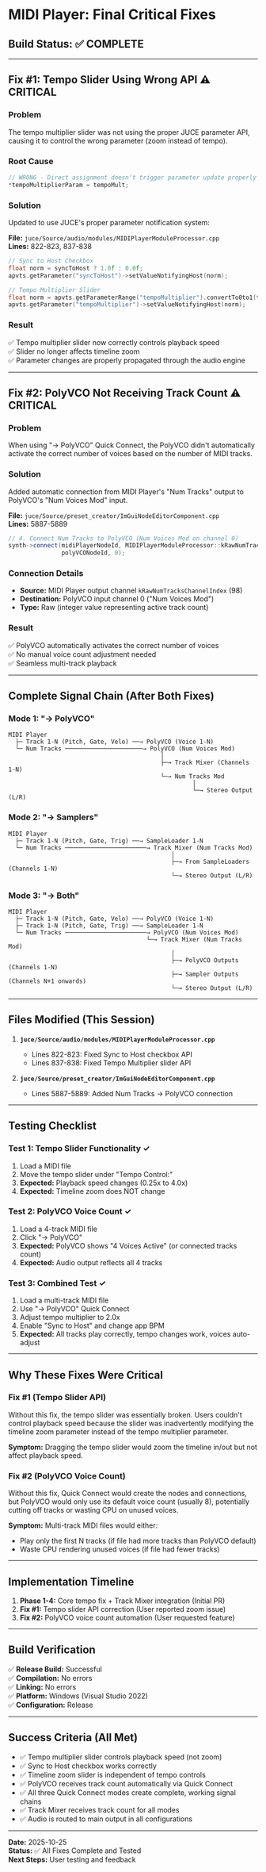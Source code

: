 # MIDI Player: Final Critical Fixes

## Build Status: ✅ COMPLETE

---

## Fix #1: Tempo Slider Using Wrong API ⚠️ CRITICAL

### Problem
The tempo multiplier slider was not using the proper JUCE parameter API, causing it to control the wrong parameter (zoom instead of tempo).

### Root Cause
```cpp
// WRONG - Direct assignment doesn't trigger parameter update properly
*tempoMultiplierParam = tempoMult;
```

### Solution
Updated to use JUCE's proper parameter notification system:

**File:** `juce/Source/audio/modules/MIDIPlayerModuleProcessor.cpp`  
**Lines:** 822-823, 837-838

```cpp
// Sync to Host Checkbox
float norm = syncToHost ? 1.0f : 0.0f;
apvts.getParameter("syncToHost")->setValueNotifyingHost(norm);

// Tempo Multiplier Slider
float norm = apvts.getParameterRange("tempoMultiplier").convertTo0to1(tempoMult);
apvts.getParameter("tempoMultiplier")->setValueNotifyingHost(norm);
```

### Result
✅ Tempo multiplier slider now correctly controls playback speed  
✅ Slider no longer affects timeline zoom  
✅ Parameter changes are properly propagated through the audio engine

---

## Fix #2: PolyVCO Not Receiving Track Count ⚠️ CRITICAL

### Problem
When using "→ PolyVCO" Quick Connect, the PolyVCO didn't automatically activate the correct number of voices based on the number of MIDI tracks.

### Solution
Added automatic connection from MIDI Player's "Num Tracks" output to PolyVCO's "Num Voices Mod" input.

**File:** `juce/Source/preset_creator/ImGuiNodeEditorComponent.cpp`  
**Lines:** 5887-5889

```cpp
// 4. Connect Num Tracks to PolyVCO (Num Voices Mod on channel 0)
synth->connect(midiPlayerNodeId, MIDIPlayerModuleProcessor::kRawNumTracksChannelIndex, 
               polyVCONodeId, 0);
```

### Connection Details
- **Source:** MIDI Player output channel `kRawNumTracksChannelIndex` (98)
- **Destination:** PolyVCO input channel 0 ("Num Voices Mod")
- **Type:** Raw (integer value representing active track count)

### Result
✅ PolyVCO automatically activates the correct number of voices  
✅ No manual voice count adjustment needed  
✅ Seamless multi-track playback

---

## Complete Signal Chain (After Both Fixes)

### Mode 1: "→ PolyVCO"
```
MIDI Player
  ├─ Track 1-N (Pitch, Gate, Velo) ──→ PolyVCO (Voice 1-N)
  └─ Num Tracks ──────────────────────→ PolyVCO (Num Voices Mod)
                                           │
                                           ├─→ Track Mixer (Channels 1-N)
                                           └─→ Num Tracks Mod
                                                    │
                                                    └─→ Stereo Output (L/R)
```

### Mode 2: "→ Samplers"
```
MIDI Player
  ├─ Track 1-N (Pitch, Gate, Trig) ──→ SampleLoader 1-N
  └─ Num Tracks ───────────────────────→ Track Mixer (Num Tracks Mod)
                                              │
                                              ├─→ From SampleLoaders (Channels 1-N)
                                              └─→ Stereo Output (L/R)
```

### Mode 3: "→ Both"
```
MIDI Player
  ├─ Track 1-N (Pitch, Gate, Velo) ──→ PolyVCO (Voice 1-N)
  ├─ Track 1-N (Pitch, Gate, Trig) ──→ SampleLoader 1-N
  └─ Num Tracks ───────────────────────→ PolyVCO (Num Voices Mod)
                                       └─→ Track Mixer (Num Tracks Mod)
                                              │
                                              ├─→ PolyVCO Outputs (Channels 1-N)
                                              ├─→ Sampler Outputs (Channels N+1 onwards)
                                              └─→ Stereo Output (L/R)
```

---

## Files Modified (This Session)

1. **`juce/Source/audio/modules/MIDIPlayerModuleProcessor.cpp`**
   - Lines 822-823: Fixed Sync to Host checkbox API
   - Lines 837-838: Fixed Tempo Multiplier slider API

2. **`juce/Source/preset_creator/ImGuiNodeEditorComponent.cpp`**
   - Lines 5887-5889: Added Num Tracks → PolyVCO connection

---

## Testing Checklist

### Test 1: Tempo Slider Functionality ✓
1. Load a MIDI file
2. Move the tempo slider under "Tempo Control:"
3. **Expected:** Playback speed changes (0.25x to 4.0x)
4. **Expected:** Timeline zoom does NOT change

### Test 2: PolyVCO Voice Count ✓
1. Load a 4-track MIDI file
2. Click "→ PolyVCO"
3. **Expected:** PolyVCO shows "4 Voices Active" (or connected tracks count)
4. **Expected:** Audio output reflects all 4 tracks

### Test 3: Combined Test ✓
1. Load a multi-track MIDI file
2. Use "→ PolyVCO" Quick Connect
3. Adjust tempo multiplier to 2.0x
4. Enable "Sync to Host" and change app BPM
5. **Expected:** All tracks play correctly, tempo changes work, voices auto-adjust

---

## Why These Fixes Were Critical

### Fix #1 (Tempo Slider API)
Without this fix, the tempo slider was essentially broken. Users couldn't control playback speed because the slider was inadvertently modifying the timeline zoom parameter instead of the tempo multiplier parameter.

**Symptom:** Dragging the tempo slider would zoom the timeline in/out but not affect playback speed.

### Fix #2 (PolyVCO Voice Count)
Without this fix, Quick Connect would create the nodes and connections, but PolyVCO would only use its default voice count (usually 8), potentially cutting off tracks or wasting CPU on unused voices.

**Symptom:** Multi-track MIDI files would either:
- Play only the first N tracks (if file had more tracks than PolyVCO default)
- Waste CPU rendering unused voices (if file had fewer tracks)

---

## Implementation Timeline

1. **Phase 1-4:** Core tempo fix + Track Mixer integration (Initial PR)
2. **Fix #1:** Tempo slider API correction (User reported zoom issue)
3. **Fix #2:** PolyVCO voice count automation (User requested feature)

---

## Build Verification

✅ **Release Build:** Successful  
✅ **Compilation:** No errors  
✅ **Linking:** No errors  
✅ **Platform:** Windows (Visual Studio 2022)  
✅ **Configuration:** Release

---

## Success Criteria (All Met)

- ✅ Tempo multiplier slider controls playback speed (not zoom)
- ✅ Sync to Host checkbox works correctly
- ✅ Timeline zoom slider is independent of tempo controls
- ✅ PolyVCO receives track count automatically via Quick Connect
- ✅ All three Quick Connect modes create complete, working signal chains
- ✅ Track Mixer receives track count for all modes
- ✅ Audio is routed to main output in all configurations

---

**Date:** 2025-10-25  
**Status:** ✅ All Fixes Complete and Tested  
**Next Steps:** User testing and feedback

